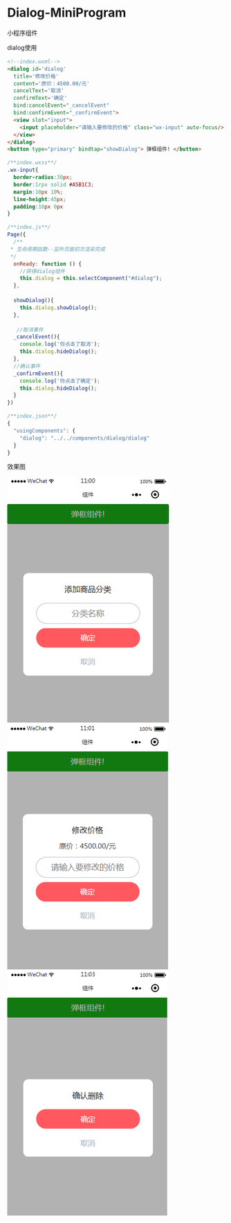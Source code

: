 # Dialog-MiniProgram
小程序组件

dialog使用
```HTML
<!--index.wxml-->
<dialog id='dialog' 
  title='修改价格' 
  content='原价：4500.00/元' 
  cancelText='取消' 
  confirmText='确定'
  bind:cancelEvent="_cancelEvent"  
  bind:confirmEvent="_confirmEvent">
  <view slot="input">
    <input placeholder="请输入要修改的价格" class="wx-input" auto-focus/>
  </view>
</dialog>
<button type="primary" bindtap="showDialog"> 弹框组件! </button>
```

```css
/**index.wxss**/
.wx-input{
  border-radius:30px; 
  border:1rpx solid #A5B1C3; 
  margin:10px 10%;
  line-height:45px; 
  padding:10px 0px
}
```

```Javascript
/**index.js**/
Page({
  /**
 * 生命周期函数--监听页面初次渲染完成
 */
  onReady: function () {
    //获得dialog组件
    this.dialog = this.selectComponent("#dialog");
  },

  showDialog(){
    this.dialog.showDialog();
  },

   //取消事件
  _cancelEvent(){
    console.log('你点击了取消');
    this.dialog.hideDialog();
  },
  //确认事件
  _confirmEvent(){
    console.log('你点击了确定');
    this.dialog.hideDialog();
  }
})
```
```Javascript
/**index.json**/
{
  "usingComponents": {
    "dialog": "../../components/dialog/dialog"
  }
}
```
效果图

![](https://github.com/cnetinfo/ImageLib/blob/master/projectImg/d1.png)  
![](https://github.com/cnetinfo/ImageLib/blob/master/projectImg/d2.png)  
![](https://github.com/cnetinfo/ImageLib/blob/master/projectImg/d3.png)  
